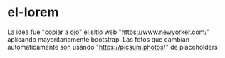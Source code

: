 # el-lorem

La idea fue "copiar a ojo" el sitio web "https://www.newyorker.com/" aplicando mayoritariamente bootstrap. Las fotos que cambian automaticamente son usando "https://picsum.photos/" de placeholders
